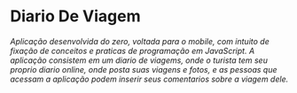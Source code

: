 # Diario De Viagem
###### Aplicação desenvolvida do zero, voltada para o mobile, com intuito de fixação de conceitos e praticas de programação em JavaScript. A aplicação consistem em um diario de viagems, onde o turista tem seu proprio diario online, onde posta suas viagens e fotos, e as pessoas que acessam a aplicação podem inserir seus comentarios sobre a viagem dele.